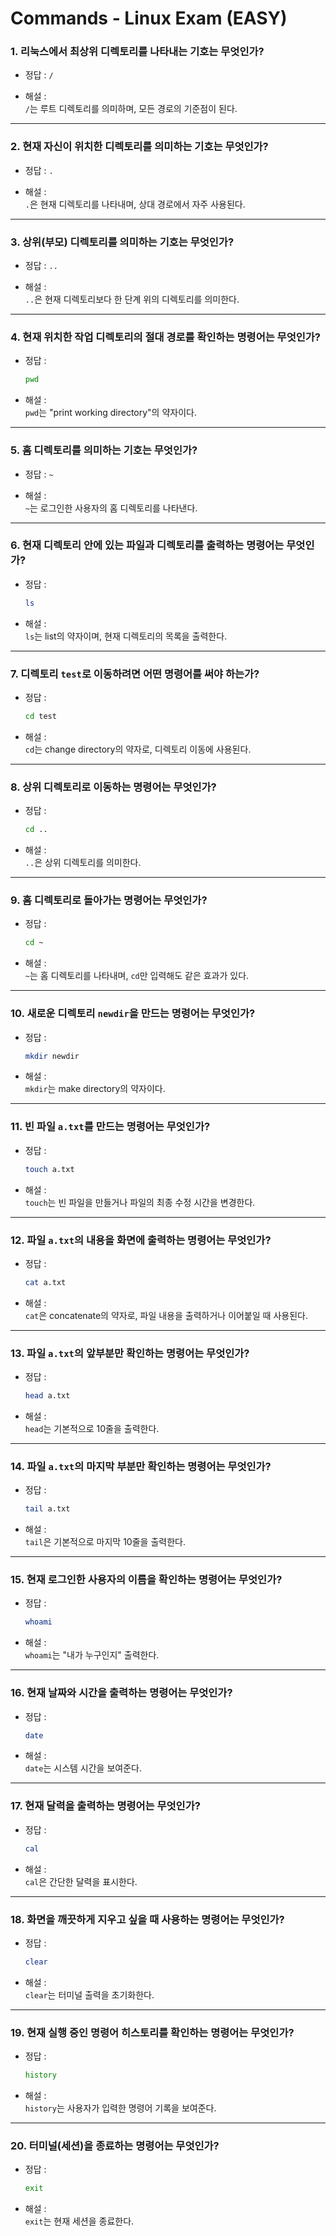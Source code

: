# Commands - Linux Exam (EASY)

### 1. 리눅스에서 **최상위 디렉토리**를 나타내는 기호는 무엇인가?  

- 정답 : `/`  

- 해설 :  
  `/`는 루트 디렉토리를 의미하며, 모든 경로의 기준점이 된다.  

---

### 2. 현재 자신이 위치한 디렉토리를 의미하는 기호는 무엇인가?  

- 정답 : `.`  

- 해설 :  
  `.`은 현재 디렉토리를 나타내며, 상대 경로에서 자주 사용된다.  

---

### 3. 상위(부모) 디렉토리를 의미하는 기호는 무엇인가?  

- 정답 : `..`  

- 해설 :  
  `..`은 현재 디렉토리보다 한 단계 위의 디렉토리를 의미한다.  

---

### 4. 현재 위치한 작업 디렉토리의 절대 경로를 확인하는 명령어는 무엇인가?  

- 정답 :  
  ```bash
  pwd
  ```  

- 해설 :  
  `pwd`는 "print working directory"의 약자이다.  

---

### 5. 홈 디렉토리를 의미하는 기호는 무엇인가?  

- 정답 : `~`  

- 해설 :  
  `~`는 로그인한 사용자의 홈 디렉토리를 나타낸다.  

---

### 6. 현재 디렉토리 안에 있는 파일과 디렉토리를 출력하는 명령어는 무엇인가?  

- 정답 :  
  ```bash
  ls
  ```  

- 해설 :  
  `ls`는 list의 약자이며, 현재 디렉토리의 목록을 출력한다.  

---

### 7. 디렉토리 `test`로 이동하려면 어떤 명령어를 써야 하는가?  

- 정답 :  
  ```bash
  cd test
  ```  

- 해설 :  
  `cd`는 change directory의 약자로, 디렉토리 이동에 사용된다.  

---

### 8. 상위 디렉토리로 이동하는 명령어는 무엇인가?  

- 정답 :  
  ```bash
  cd ..
  ```  

- 해설 :  
  `..`은 상위 디렉토리를 의미한다.  

---

### 9. 홈 디렉토리로 돌아가는 명령어는 무엇인가?  

- 정답 :  
  ```bash
  cd ~
  ```  

- 해설 :  
  `~`는 홈 디렉토리를 나타내며, `cd`만 입력해도 같은 효과가 있다.  

---

### 10. 새로운 디렉토리 `newdir`을 만드는 명령어는 무엇인가?  

- 정답 :  
  ```bash
  mkdir newdir
  ```  

- 해설 :  
  `mkdir`는 make directory의 약자이다.  

---

### 11. 빈 파일 `a.txt`를 만드는 명령어는 무엇인가?  

- 정답 :  
  ```bash
  touch a.txt
  ```  

- 해설 :  
  `touch`는 빈 파일을 만들거나 파일의 최종 수정 시간을 변경한다.  

---

### 12. 파일 `a.txt`의 내용을 화면에 출력하는 명령어는 무엇인가?  

- 정답 :  
  ```bash
  cat a.txt
  ```  

- 해설 :  
  `cat`은 concatenate의 약자로, 파일 내용을 출력하거나 이어붙일 때 사용된다.  

---

### 13. 파일 `a.txt`의 앞부분만 확인하는 명령어는 무엇인가?  

- 정답 :  
  ```bash
  head a.txt
  ```  

- 해설 :  
  `head`는 기본적으로 10줄을 출력한다.  

---

### 14. 파일 `a.txt`의 마지막 부분만 확인하는 명령어는 무엇인가?  

- 정답 :  
  ```bash
  tail a.txt
  ```  

- 해설 :  
  `tail`은 기본적으로 마지막 10줄을 출력한다.  

---

### 15. 현재 로그인한 사용자의 이름을 확인하는 명령어는 무엇인가?  

- 정답 :  
  ```bash
  whoami
  ```  

- 해설 :  
  `whoami`는 "내가 누구인지" 출력한다.  

---

### 16. 현재 날짜와 시간을 출력하는 명령어는 무엇인가?  

- 정답 :  
  ```bash
  date
  ```  

- 해설 :  
  `date`는 시스템 시간을 보여준다.  

---

### 17. 현재 달력을 출력하는 명령어는 무엇인가?  

- 정답 :  
  ```bash
  cal
  ```  

- 해설 :  
  `cal`은 간단한 달력을 표시한다.  

---

### 18. 화면을 깨끗하게 지우고 싶을 때 사용하는 명령어는 무엇인가?  

- 정답 :  
  ```bash
  clear
  ```  

- 해설 :  
  `clear`는 터미널 출력을 초기화한다.  

---

### 19. 현재 실행 중인 명령어 히스토리를 확인하는 명령어는 무엇인가?  

- 정답 :  
  ```bash
  history
  ```  

- 해설 :  
  `history`는 사용자가 입력한 명령어 기록을 보여준다.  

---

### 20. 터미널(세션)을 종료하는 명령어는 무엇인가?  

- 정답 :  
  ```bash
  exit
  ```  

- 해설 :  
  `exit`는 현재 세션을 종료한다.